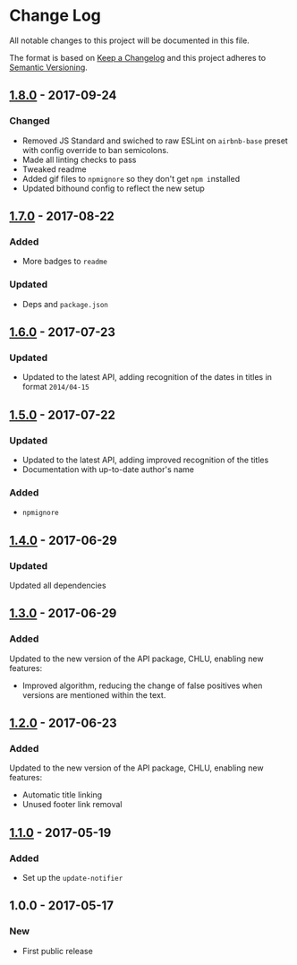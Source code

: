 # Change Log
All notable changes to this project will be documented in this file.

The format is based on [Keep a Changelog](http://keepachangelog.com/)
and this project adheres to [Semantic Versioning](http://semver.org/).

## [1.8.0] - 2017-09-24
### Changed
- Removed JS Standard and swiched to raw ESLint on `airbnb-base` preset with config override to ban semicolons.
- Made all linting checks to pass
- Tweaked readme
- Added gif files to `npmignore` so they don't get `npm i`nstalled
- Updated bithound config to reflect the new setup

## [1.7.0] - 2017-08-22
### Added
- More badges to `readme`
### Updated
- Deps and `package.json`

## [1.6.0] - 2017-07-23
### Updated
- Updated to the latest API, adding recognition of the dates in titles in format `2014/04-15`

## [1.5.0] - 2017-07-22
### Updated
- Updated to the latest API, adding improved recognition of the titles
- Documentation with up-to-date author's name

### Added
- `npmignore`

## [1.4.0] - 2017-06-29
### Updated
Updated all dependencies

## [1.3.0] - 2017-06-29
### Added
Updated to the new version of the API package, CHLU, enabling new features:

- Improved algorithm, reducing the change of false positives when versions are mentioned within the text.

## [1.2.0] - 2017-06-23
### Added
Updated to the new version of the API package, CHLU, enabling new features:

- Automatic title linking
- Unused footer link removal

## [1.1.0] - 2017-05-19
### Added
- Set up the `update-notifier`

## 1.0.0 - 2017-05-17
### New
- First public release

[1.1.0]: https://github.com/codsen/chlu-cli/compare/v1.0.0...v1.1.0
[1.2.0]: https://github.com/codsen/chlu-cli/compare/v1.1.0...v1.2.0
[1.3.0]: https://github.com/codsen/chlu-cli/compare/v1.2.0...v1.3.0
[1.4.0]: https://github.com/codsen/chlu-cli/compare/v1.3.0...v1.4.0
[1.5.0]: https://github.com/codsen/chlu-cli/compare/v1.4.0...v1.5.0
[1.6.0]: https://github.com/codsen/chlu-cli/compare/v1.5.0...v1.6.0
[1.7.0]: https://github.com/codsen/chlu-cli/compare/v1.6.0...v1.7.0
[1.8.0]: https://github.com/codsen/chlu-cli/compare/v1.7.0...v1.8.0
